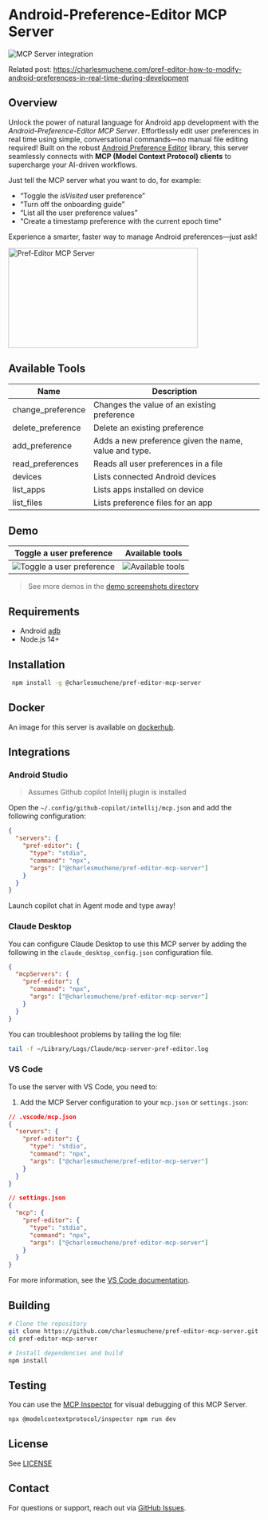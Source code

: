 # Android-Preference-Editor MCP Server

![MCP Server integration](./demo/ai-flow.png)

Related post: <https://charlesmuchene.com/pref-editor-how-to-modify-android-preferences-in-real-time-during-development>

## Overview

Unlock the power of natural language for Android app development with the _Android-Preference-Editor MCP Server_. Effortlessly edit user preferences in real time using simple, conversational commands—no manual file editing required! Built on the robust [Android Preference Editor](https://github.com/charlesmuchene/pref-editor-js) library, this server seamlessly connects with **MCP (Model Context Protocol) clients** to supercharge your AI-driven workflows.

Just tell the MCP server what you want to do, for example:

- “Toggle the _isVisited_ user preference”
- “Turn off the onboarding guide”
- “List all the user preference values”
- "Create a timestamp preference with the current epoch time"

Experience a smarter, faster way to manage Android preferences—just ask!

<a href="https://glama.ai/mcp/servers/@charlesmuchene/pref-editor-mcp-server">
  <img width="380" height="200" src="https://glama.ai/mcp/servers/@charlesmuchene/pref-editor-mcp-server/badge" alt="Pref-Editor MCP Server"/>
</a>

## Available Tools

| Name              | Description                                           |
| ----------------- | ----------------------------------------------------- |
| change_preference | Changes the value of an existing preference           |
| delete_preference | Delete an existing preference                         |
| add_preference    | Adds a new preference given the name, value and type. |
| read_preferences  | Reads all user preferences in a file                  |
| devices           | Lists connected Android devices                       |
| list_apps         | Lists apps installed on device                        |
| list_files        | Lists preference files for an app                     |

## Demo

| Toggle a user preference                            | Available tools                              |
| --------------------------------------------------- | -------------------------------------------- |
| ![Toggle a user preference](./demo/toggle-pref.png) | ![Available tools](./demo/tools-listing.png) |

> See more demos in the [demo screenshots directory](./demo/)

## Requirements

- Android [adb](https://developer.android.com/tools/adb)
- Node.js 14+

## Installation

```sh
 npm install -g @charlesmuchene/pref-editor-mcp-server
```

## Docker

An image for this server is available on [dockerhub](https://hub.docker.com/repository/docker/charlesmuchene/pref-editor-mcp-server).

## Integrations

### Android Studio

> Assumes Github copilot Intellij plugin is installed

Open the `~/.config/github-copilot/intellij/mcp.json` and add the following configuration:

```json
{
  "servers": {
    "pref-editor": {
      "type": "stdio",
      "command": "npx",
      "args": ["@charlesmuchene/pref-editor-mcp-server"]
    }
  }
}
```

Launch copilot chat in Agent mode and type away!

### Claude Desktop

You can configure Claude Desktop to use this MCP server by adding the following in the `claude_desktop_config.json` configuration file.

```json
{
  "mcpServers": {
    "pref-editor": {
      "command": "npx",
      "args": ["@charlesmuchene/pref-editor-mcp-server"]
    }
  }
}
```

You can troubleshoot problems by tailing the log file:

```sh
tail -f ~/Library/Logs/Claude/mcp-server-pref-editor.log
```

### VS Code

To use the server with VS Code, you need to:

1. Add the MCP Server configuration to your `mcp.json` or `settings.json`:

```json
// .vscode/mcp.json
{
  "servers": {
    "pref-editor": {
      "type": "stdio",
      "command": "npx",
      "args": ["@charlesmuchene/pref-editor-mcp-server"]
    }
  }
}
```

```json
// settings.json
{
  "mcp": {
    "pref-editor": {
      "type": "stdio",
      "command": "npx",
      "args": ["@charlesmuchene/pref-editor-mcp-server"]
    }
  }
}
```

For more information, see the [VS Code documentation](https://code.visualstudio.com/docs/copilot/chat/mcp-servers).

## Building

```sh
# Clone the repository
git clone https://github.com/charlesmuchene/pref-editor-mcp-server.git
cd pref-editor-mcp-server

# Install dependencies and build
npm install
```

## Testing

You can use the [MCP Inspector](https://modelcontextprotocol.io/docs/tools/inspector) for visual debugging of this MCP Server.

```sh
npx @modelcontextprotocol/inspector npm run dev
```

## License

See [LICENSE](./LICENSE)

## Contact

For questions or support, reach out via [GitHub Issues](https://github.com/charlesmuchene/pref-editor-mcp-server/issues).
